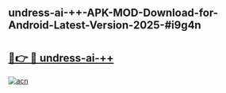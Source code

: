 ## undress-ai-++-APK-MOD-Download-for-Android-Latest-Version-2025-#i9g4n

# <h2><a href="https://bedroomkl.my?title=undress-ai-++&ref=20M">🔗👉 🔴 undress-ai-++</a></h2>

[![acn](https://github.com/user-attachments/assets/0f9c940e-d8b0-45ae-aac7-cd30a18b3e1c)](https://bedroomkl.my?title=undress-ai-++&ref=20M)

